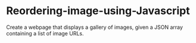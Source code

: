 # Reordering-image-using-Javascript
Create a webpage that displays a gallery of images, given a JSON array containing a list of image URLs.
